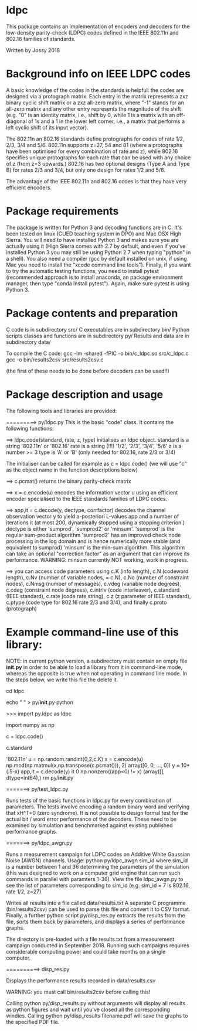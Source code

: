 # ldpc
This package contains an implementation of encoders and 
decoders for the low-density parity-check (LDPC) codes
defined in the IEEE 802.11n and 802.16 families of standards.

Written by Jossy 2018

# Background info on IEEE LDPC codes

A basic knowledge of the codes in the standards is helpful:
the codes are designed via a protograph matrix.
Each entry in the matrix represents a zxz binary
cyclic shift matrix or a zxz all-zero matrix, where "-1" stands
for an all-zero matrix and any other entry represents the
magnitude of the shift (e.g. "0" is an identity matrix, i.e., 
shift by 0, while 1 is a matrix with an off-diagonal of 1s
and a 1 in the lower left corner, i.e., a matrix that performs
a left cyclic shift of its input vector). 

The 802.11n an 802.16 standards define protographs for codes
of rate 1/2, 2/3, 3/4 and 5/6. 802.11n supports z=27, 54 and 81
(where a protographs have been optimised for every combination
of rate and z), while 802.16 specifies unique protographs for
each rate that can be used with any choice of z (from z=3 upwards.)
802.16 has two optional designs (Type A and Type B) for rates
2/3 and 3/4, but only one design for rates 1/2 and 5/6.

The advantage of the IEEE 802.11n and 802.16 codes is that they
have very efficient encoders. 

# Package requirements

The package is written for Python 3 and decoding functions are in C.
It's been tested on linux (CUED teaching system in DPO) and Mac OSX
High Sierra. You will need to have installed Python 3 and makes sure
you are actually using it (High Sierra comes with 2.7 by default, and
even if you've installed Python 3 you may still be using Python 2.7 
when typing "python" in a shell). You also need a compiler (gcc by
default installed on unix, if using Mac you need to install the 
"xcode command line tools"). Finally, if you want to try the automatic
testing functions, you need to install pytest (recommended approach
is to install anaconda, an package environment manager, then type
"conda install pytest"). Again, make sure pytest is using Python 3. 

# Package contents and preparation

C code is in subdirectory src/
C executables are in subdirectory bin/
Python scripts classes and functions are in subdirectory py/
Results and data are in subdirectory data/

To compile the C code:
gcc -lm -shared -fPIC -o bin/c_ldpc.so src/c_ldpc.c
gcc -o bin/results2csv src/results2csv.c

(the first of these needs to be done before decoders can be used!!)

# Package description and usage

The following tools and libraries are provided:

=========> py/ldpc.py
This is the basic "code" class. It contains the following 
functions:

==> ldpc.code(standard, rate, z, type) initialises an ldpc object.
standard is a string '802.11n' or '802.16'
rate is a string (!!!) '1/2', '2/3', '3/4', '5/6'
z is a number >= 3
type is 'A' or 'B' (only needed for 802.16, rate 2/3 or 3/4)

The initialiser can be called for example as c = ldpc.code()
(we will use "c" as the object name in the function descriptions below)

==> c.pcmat() returns the binary parity-check matrix 

==> x = c.encode(u) encodes the information vector u using an efficient
  encoder specialised to the IEEE standards families of LDPC codes.

==> app,it = c.decode(y, dectype, corrfactor) decodes the channel
  observation vector y to yield a-posteriori L-values app and a number
  of iterations it (at most 200, dynamically stopped using a stopping
  criterion.) dectype is either 'sumprod', 'sumprod2' or 'minsum'.
  'sumprod' is the regular sum-product algorithm
  'sumprod2' has an improved check node processing in the log domain 
  and is hence numerically more stable (and equivalent to sumprod)
  'minsum' is the min-sum algorithm. This algorithm can take an optional
   "correction factor" as an argument that can improve its performance. 
  WARNING: minsum currently NOT working, work in progress.

==> you can access code parameters using c.K (info length), c.N (codeword
  length), c.Nv (number of variable nodes, = c.N), c.Nc (number of
  constraint nodes), c.Nmsg (number of messages), c.vdeg (variable node
  degrees), c.cdeg (constraint node degrees), c.intrlv (code interleaver),
  c.standard (IEEE standard), c.rate (code rate string), c.z (z parameter
  of IEEE standard), c.ptype (code type for 802.16 rate 2/3 and 3/4), and
  finally c.proto (protograph)

# Example command-line use of this library:
NOTE: in current python version, a subdirectory must contain an empty
file __init.py__ in order to be able to load a library from it in
command-line mode, whereas the opposite is true when not operating in 
command line mode. In the steps below, we write this file the delete it.

cd ldpc

echo " " > py/__init__.py
python

\>>> import py.ldpc as ldpc

import numpy as np

c = ldpc.code()

c.standard

'802.11n'
u = np.random.randint(0,2,c.K)
x = c.encode(u)
np.mod(np.matmul(x,np.transpose(c.pcmat())), 2)
array([0, 0, ..., 0])
y = 10*(.5-x)
app,it = c.decode(y)
it
0
np.nonzero((app<0) != x)
(array([], dtype=int64),)
rm py/__init__.py


=======> py/test_ldpc.py

Runs tests of the basic functions in ldpc.py for every combination
of parameters. The tests involve encoding a random binary word and
verifying that xH^T=0 (zero syndrome). It is not possible to design
formal test for the actual bit / word error performance of the 
decoders. These need to be examined by simulation and benchmarked
against existing published performance graphs. 
 
=======> py/ldpc_awgn.py

Runs a measurement campaign for LDPC codes on Additive White Gaussian
Noise (AWGN) channels. Usage:
python py/ldpc_awgn sim_id
where sim_id is a number between 1 and 36 determining the parameters
of the simulation (this was designed to work on a computer grid engine
that can run such commands in parallel with paramters 1-36). View the
file ldpc_awgn.py to see the list of parameters corresponding to sim_id
(e.g. sim_id = 7 is 802.16, rate 1/2, z=27)

Writes all results into a file called data/results.txt
A separate C programme (bin/results2csv) can be used to 
parse this file and convert it to CSV format. Finally,
a further python script py/disp_res.py extracts the results
from the file, sorts them back by parameters, and displays
a series of performance graphs. 

The directory is pre-loaded with a file results.txt from a 
measurement campaign conducted in September 2018. Running
such campaigns requires considerable computing power and
could take months on a single computer. 


==========> disp_res.py

Displays the performance results recorded in data/results.csv

WARNING: you must call bin/results2csv before calling this!

Calling python py/disp_results.py without arguments will display
all results as python figures and wait until you've closed all
the corresponding windies. 
Calling python py/disp_results filename.pdf will save the graphs
to the specified PDF file. 

